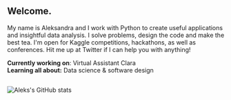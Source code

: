 <h2>Welcome.</h2>
<p>My name is Aleksandra and I work with Python to create useful applications and insightful data analysis. I solve problems, design the code and make the best tea. I'm open for Kaggle competitions, hackathons, as well as conferences. Hit me up at Twitter if I can help you with anything!</p>

**Currently working on**: Virtual Assistant Clara<br>
**Learning all about:** Data science & software design


<h2></h2>

![Aleks's GitHub stats](https://github-readme-stats.vercel.app/api?username=haixei&theme=prussian&show_icons=true&bg_color=cfcfc&text_color=292929&title_color=a5c2e6&icon_color=838ca3)
